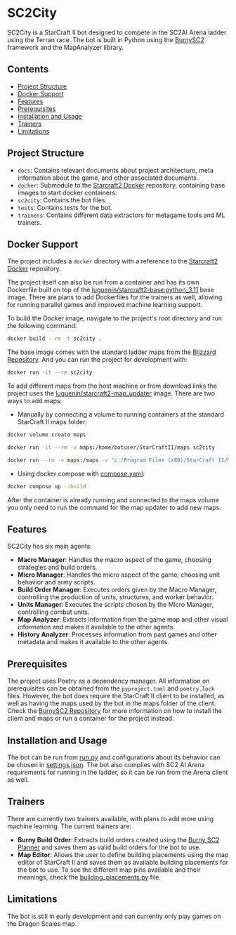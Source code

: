 # SC2City

SC2City is a StarCraft II bot designed to compete in the SC2AI Arena ladder using the Terran race. The bot is built in Python using the [BurnySC2](https://github.com/BurnySc2/python-sc2) framework and the MapAnalyzer library.

## Contents

- [Project Structure](#project-structure)
- [Docker Support](#docker-support)
- [Features](#features)
- [Prerequisites](#prerequisites)
- [Installation and Usage](#installation-and-usage)
- [Trainers](#trainers)
- [Limitations](#limitations)

## Project Structure

- `docs`: Contains relevant documents about project architecture, meta information about the game, and other associated documents.
- `docker`: Submodule to the [Starcraft2 Docker](https://github.com/l1h2/Starcraft2-Docker) repository, containing base images to start docker containers.
- `sc2city`: Contains the bot files.
- `tests`: Contains tests for the bot.
- `trainers`: Contains different data extractors for metagame tools and ML trainers.

## Docker Support

The project includes a `docker` directory with a reference to the [Starcraft2 Docker](https://github.com/l1h2/Starcraft2-Docker) repository.

The project itself can also be run from a container and has its own Dockerfile built on top of the [luguenin/starcraft2-base:python_3.11](https://hub.docker.com/layers/luguenin/starcraft2-base/python_3.11/images/sha256-e21b2ddd2181d0b309fd6a17b26b56c13808c4d0da08baf7ef8f069e5a4ca737?context=explore) base image. There are plans to add Dockerfiles for the trainers as well, allowing for running parallel games and improved machine learning support.

To build the Docker image, navigate to the project's root directory and run the following command:

```bash
docker build --rm -t sc2city .
```

The base image comes with the standard ladder maps from the [Blizzard Repository](https://github.com/Blizzard/s2client-proto?tab=readme-ov-file#map-packs). And you can run the project for development with:

```bash
docker run -it --rm sc2city
```

To add different maps from the host machine or from download links the project uses the [luguenin/starcraft2-map_updater](https://hub.docker.com/r/luguenin/starcraft2-map_updater) image. There are two ways to add maps:

- Manually by connecting a volume to running containers at the standard StarCraft II maps folder:

```bash
docker volume create maps

docker run -it --rm -v maps:/home/botuser/StarCraftII/maps sc2city

docker run --rm -v maps:/maps -v "c:/Program Files (x86)/StarCraft II/Maps:/host_maps" -e MAP_LINKS="https://aiarena.net/wiki/184/plugin/attachments/download/35/ https://aiarena.net/wiki/184/plugin/attachments/download/21/" luguenin/starcraft2-map_updater
```

- Using docker compose with [compose.yaml](compose.yaml):

```bash
docker compose up --build
```

After the container is already running and connected to the maps volume you only need to run the command for the map updater to add new maps.

## Features

SC2City has six main agents:

- **Macro Manager**: Handles the macro aspect of the game, choosing strategies and build orders.
- **Micro Manager**: Handles the micro aspect of the game, choosing unit behavior and army scripts.
- **Build Order Manager**: Executes orders given by the Macro Manager, controlling the production of units, structures, and worker behavior.
- **Units Manager**: Executes the scripts chosen by the Micro Manager, controlling combat units.
- **Map Analyzer**: Extracts information from the game map and other visual information and makes it available to the other agents.
- **History Analyzer**: Processes information from past games and other metadata and makes it available to the other agents.

## Prerequisites

The project uses Poetry as a dependency manager. All information on prerequisites can be obtained from the `pyproject.toml` and `poetry.lock` files. However, the bot does require the StarCraft II client to be installed, as well as having the maps used by the bot in the maps folder of the client. Check the [BurnySC2 Repository](https://github.com/BurnySc2/python-sc2#starcraft-ii) for more information on how to install the client and maps or run a container for the project instead.

## Installation and Usage

The bot can be run from [run.py](sc2city/run.py) and configurations about its behavior can be chosen in [settings.json](sc2city/settings.json). The bot also complies with SC2 AI Arena requirements for running in the ladder, so it can be run from the Arena client as well.

## Trainers

There are currently two trainers available, with plans to add more using machine learning. The current trainers are:

- **Burny Build Order**: Extracts build orders created using the [Burny SC2 Planner](https://burnysc2.github.io/sc2-planner/) and saves them as valid build orders for the bot to use.
- **Map Editor**: Allows the user to define building placements using the map editor of StarCraft II and saves them as available building placements for the bot to use. To see the different map pins available and their meanings, check the [building_placements.py](sc2city/game_objects/building_placements.py) file.

## Limitations

The bot is still in early development and can currently only play games on the Dragon Scales map.
